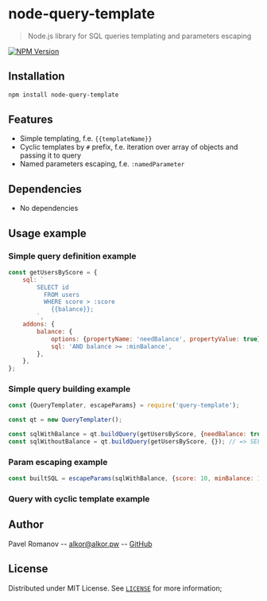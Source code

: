 # node-query-template
> Node.js library for SQL queries templating and parameters escaping

[![NPM Version][npm-image]][npm-url]

## Installation

```sh
npm install node-query-template
```

## Features

* Simple templating, f.e. `{{templateName}}`
* Cyclic templates by `#` prefix, f.e. iteration over array of objects and passing it to query
* Named parameters escaping, f.e. `:namedParameter`

## Dependencies

* No dependencies

## Usage example

### Simple query definition example

```js
const getUsersByScore = {
    sql: `
        SELECT id
          FROM users
          WHERE score > :score
            {{balance}};
        `,
    addons: {
        balance: {
            options: {propertyName: 'needBalance', propertyValue: true},
            sql: 'AND balance >= :minBalance',
        },
    },
};
```

### Simple query building example

```js
const {QueryTemplater, escapeParams} = require('query-template');

const qt = new QueryTemplater();

const sqlWithBalance = qt.buildQuery(getUsersByScore, {needBalance: true}); // => SELECT id FROM users WHERE score > :score AND balance >= :minBalance;
const sqlWithoutBalance = qt.buildQuery(getUsersByScore, {}); // => SELECT id FROM users WHERE score > :score;

```

### Param escaping example

```js
const builtSQL = escapeParams(sqlWithBalance, {score: 10, minBalance: 150}) // => SELECT id FROM users WHERE score > '10' AND balance >= '150';
```

### Query with cyclic template example

## Author

Pavel Romanov -- alkor@alkor.pw -- [GitHub](https://github.com/Shikyaro)

## License

Distributed under MIT License. See [`LICENSE`](./LICENSE) for more information;

[npm-image]: https://img.shields.io/npm/v/query-template.svg?style=flat-square
[npm-url]: https://npmjs.org/package/query-template